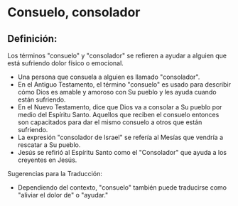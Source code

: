 # Consuelo, consolador

## Definición: 

Los términos "consuelo" y "consolador" se refieren a ayudar a alguien que está sufriendo dolor físico o emocional.

* Una persona que consuela a alguien es llamado "consolador".
* En el Antiguo Testamento, el término "consuelo" es usado para describir cómo Dios es amable y amoroso con Su pueblo y les ayuda cuando están sufriendo.
* En el Nuevo Testamento, dice que Dios va a consolar a Su pueblo por medio del Espíritu Santo. Aquellos que reciben el consuelo entonces son capacitados para dar el mismo consuelo a otros que están sufriendo.
* La expresión "consolador de Israel" se refería al Mesías que vendría a rescatar a Su pueblo.
* Jesús se refirió al Espíritu Santo como el "Consolador" que ayuda a los creyentes en Jesús.

Sugerencias para la Traducción:

* Dependiendo del contexto, "consuelo" también puede traducirse como "aliviar  el dolor de" o "ayudar."

